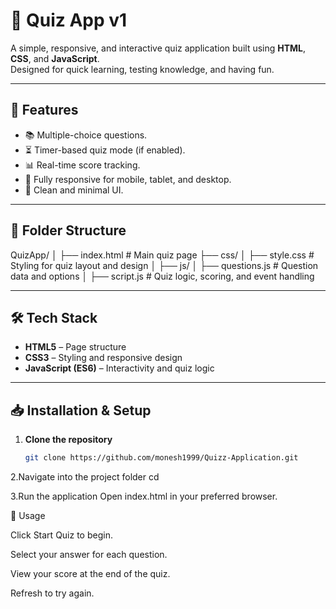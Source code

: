 # 🎯 Quiz App v1

A simple, responsive, and interactive quiz application built using **HTML**, **CSS**, and **JavaScript**.  
Designed for quick learning, testing knowledge, and having fun.

---

## 🚀 Features
- 📚 Multiple-choice questions.
- ⏳ Timer-based quiz mode (if enabled).
- 📊 Real-time score tracking.
- 📱 Fully responsive for mobile, tablet, and desktop.
- 🎨 Clean and minimal UI.

---

## 📂 Folder Structure

QuizApp/
│
├── index.html # Main quiz page
├── css/
│ ├── style.css # Styling for quiz layout and design
│
├── js/
│ ├── questions.js # Question data and options
│ ├── script.js # Quiz logic, scoring, and event handling



---

## 🛠️ Tech Stack
- **HTML5** – Page structure
- **CSS3** – Styling and responsive design
- **JavaScript (ES6)** – Interactivity and quiz logic

---

## 📥 Installation & Setup
1. **Clone the repository**
   ```bash
   git clone https://github.com/monesh1999/Quizz-Application.git

2.Navigate into the project folder
  cd <repo-name>

3.Run the application
  Open index.html in your preferred browser.


📌 Usage

Click Start Quiz to begin.

Select your answer for each question.

View your score at the end of the quiz.

Refresh to try again.
